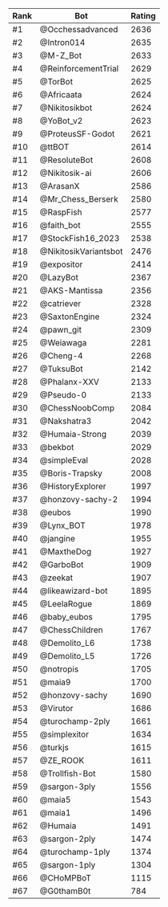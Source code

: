 Rank|Bot|Rating
---|---|---
#1|@Occhessadvanced|2636
#2|@Intron014|2635
#3|@M-Z_Bot|2633
#4|@ReinforcementTrial|2629
#5|@TorBot|2625
#6|@Africaata|2624
#7|@Nikitosikbot|2624
#8|@YoBot_v2|2623
#9|@ProteusSF-Godot|2621
#10|@ttBOT|2614
#11|@ResoluteBot|2608
#12|@Nikitosik-ai|2606
#13|@ArasanX|2586
#14|@Mr_Chess_Berserk|2580
#15|@RaspFish|2577
#16|@faith_bot|2555
#17|@StockFish16_2023|2538
#18|@NikitosikVariantsbot|2476
#19|@expositor|2414
#20|@LazyBot|2367
#21|@AKS-Mantissa|2356
#22|@catriever|2328
#23|@SaxtonEngine|2324
#24|@pawn_git|2309
#25|@Weiawaga|2281
#26|@Cheng-4|2268
#27|@TuksuBot|2142
#28|@Phalanx-XXV|2133
#29|@Pseudo-0|2133
#30|@ChessNoobComp|2084
#31|@Nakshatra3|2042
#32|@Humaia-Strong|2039
#33|@bekbot|2029
#34|@simpleEval|2028
#35|@Boris-Trapsky|2008
#36|@HistoryExplorer|1997
#37|@honzovy-sachy-2|1994
#38|@eubos|1990
#39|@Lynx_BOT|1978
#40|@jangine|1955
#41|@MaxtheDog|1927
#42|@GarboBot|1909
#43|@zeekat|1907
#44|@likeawizard-bot|1895
#45|@LeelaRogue|1869
#46|@baby_eubos|1795
#47|@ChessChildren|1767
#48|@Demolito_L6|1738
#49|@Demolito_L5|1726
#50|@notropis|1705
#51|@maia9|1700
#52|@honzovy-sachy|1690
#53|@Virutor|1686
#54|@turochamp-2ply|1661
#55|@simplexitor|1634
#56|@turkjs|1615
#57|@ZE_ROOK|1611
#58|@Trollfish-Bot|1580
#59|@sargon-3ply|1556
#60|@maia5|1543
#61|@maia1|1496
#62|@Humaia|1491
#63|@sargon-2ply|1474
#64|@turochamp-1ply|1374
#65|@sargon-1ply|1304
#66|@CHoMPBoT|1115
#67|@G0thamB0t|784
